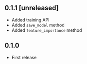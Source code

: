 ## 0.1.1 [unreleased]

- Added training API
- Added `save_model` method
- Added `feature_importance` method

## 0.1.0

- First release
